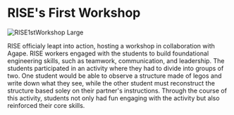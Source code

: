 # RISE's First Workshop

![RISE1stWorkshop Large](https://github.com/user-attachments/assets/350f523d-35bb-4170-9997-b58ea46cae09)

RISE officialy leapt into action, hosting a workshop in collaboration with Agape. RISE workers engaged with the students to build foundational engineering skills, such as teamwork, communication, and leadership. The students participated in an activity where they had to divide into groups of two. One student would be able to observe a structure made of legos and write down what they see, while the other student must reconstruct the structure based soley on their partner's instructions. Through the course of this activity, students not only had fun engaging with the activity but also reinforced their core skills. 
